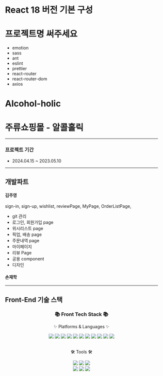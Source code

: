# React 18 버전 기본 구성

# 프로젝트명 써주세요

- emotion
- sass
- ant
- eslint
- prettier
- react-router
- react-router-dom
- axios
# Alcohol-holic

<div align= "center">
</div>

# 주류쇼핑몰 - 알콜홀릭

---

### 프로젝트 기간

- 2024.04.15 ~ 2023.05.10

---

## 개발파트

#### 김주영

sign-in, sign-up, wishlist, reviewPage, MyPage, OrderListPage,

- git 관리
- 로그인, 회원가입 page
- 위시리스트 page
- 픽업, 배송 page
- 주문내역 page
- 마이페이지
- 리뷰 Page
- 공용 component
- 디자인
#### 손재학

---

## Front-End 기술 스택

<div align=center>
    <h3>📚 Front Tech Stack 📚</h3>
    <p>✨ Platforms & Languages ✨</p>
</div>
<div align="center">
    <img src="https://img.shields.io/badge/React-61DAFB?style=flat&logo=react&logoColor=white" />
    <img src="https://img.shields.io/badge/ReactRouter-CA4245?style=flat&logo=reactrouter&logoColor=white" />
    <img src="https://img.shields.io/badge/axios-5A29E4?style=flat&logo=axios&logoColor=white" />
    <img src="https://img.shields.io/badge/JavaScript-F7DF1E?style=flat&logo=JavaScript&logoColor=white" />
    <img src="https://img.shields.io/badge/StyledComponents-DB7093?style=flat&logo=styledcomponents&logoColor=white" />
    <img src="https://img.shields.io/badge/CSS3-1572B6?style=flat&logo=CSS3&logoColor=white" />
    <img src="https://img.shields.io/badge/HTML5-E34F26?style=flat&logo=HTML5&logoColor=white" />
    <img src="https://img.shields.io/badge/Sass-CC6699?style=flat&for-the-badge&logo=Sass&logoColor=white">
    <img src="https://img.shields.io/badge/Node.js-339933?style=flat&for-the-badge&logo=Node.js&logoColor=white">
    <img src="https://img.shields.io/badge/Ant Design-0170FE?style=flat&for-the-badge&logo=Ant Design&logoColor=white">
    <img src="https://img.shields.io/badge/Ricoil-6332F6?style=flat&for-the-badge&logo=Ricoil&logoColor=white">
    <br />
</div>
<br />
<div align=center>
    <p>🛠 Tools 🛠</p>
    <img src="https://img.shields.io/badge/Visual%20Studio%20Code-007ACC?style=flat&logo=VisualStudioCode&logoColor=white" />
    <img src="https://img.shields.io/badge/Prettier-F7B93E?style=flat&logo=Prettier&logoColor=white" />
    <img src="https://img.shields.io/badge/Eslint-4B32C3?style=flat&logo=eslint&logoColor=white" />
  <br />
    <img src="https://img.shields.io/badge/GitHub-181717?style=flat&logo=GitHub&logoColor=white" />
    <img src="https://img.shields.io/badge/slack-4A154B?style=flat&logo=slack&logoColor=white" />
    <img src="https://img.shields.io/badge/Figma-F24E1E?style=flat-square&logo=FigmalogoColor=white">
</div>

